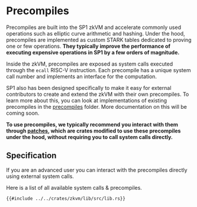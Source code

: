 # Precompiles

Precompiles are built into the SP1 zkVM and accelerate commonly used operations such as elliptic curve arithmetic and hashing. Under the hood, precompiles are implemented as custom STARK tables dedicated to proving one or few operations. **They typically improve the performance
of executing expensive operations in SP1 by a few orders of magnitude.**

Inside the zkVM, precompiles are exposed as system calls executed through the `ecall` RISC-V instruction.
Each precompile has a unique system call number and implements an interface for the computation.

SP1 also has been designed specifically to make it easy for external contributors to create and extend the zkVM with their own precompiles.
To learn more about this, you can look at implementations of existing precompiles in the [precompiles](https://github.com/succinctlabs/sp1/tree/main/crates/core/executor/src/events/precompiles) folder. More documentation on this will be coming soon.

**To use precompiles, we typically recommend you interact with them through [patches](./patched-crates.md), which are crates modified
to use these precompiles under the hood, without requiring you to call system calls directly.**

## Specification

If you are an advanced user you can interact with the precompiles directly using external system calls.

Here is a list of all available system calls & precompiles.

```rust,noplayground
{{#include ../../crates/zkvm/lib/src/lib.rs}}
```

